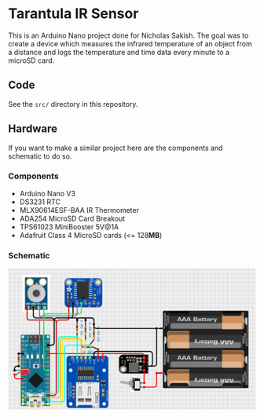 # Tarantula IR Sensor
This is an Arduino Nano project done for Nicholas Sakish. The goal was to create a device which measures the infrared temperature of an object from a distance and logs the temperature and time data every minute to a microSD card.

## Code
See the `src/` directory in this repository.

## Hardware
If you want to make a similar project here are the components and schematic to do so.

### Components
- Arduino Nano V3
- DS3231 RTC
- MLX90614ESF-BAA IR Thermometer
- ADA254 MicroSD Card Breakout
- TPS61023 MiniBooster 5V@1A
- Adafruit Class 4 MicroSD cards (<= 128**MB**)

### Schematic
![Diagram](https://github.com/LordUbuntu/tarantula-ir/blob/main/diagram.png)

